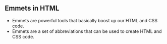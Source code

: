 ## Emmets in HTML

- Emmets are powerful tools that basically boost up our HTML and CSS code.
- Emmets are a set of abbreviations that can be used to create HTML and CSS code.